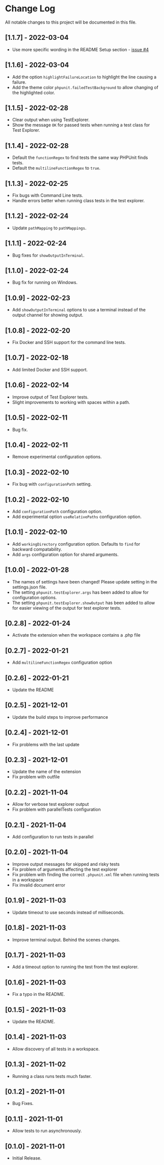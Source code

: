 # Change Log

All notable changes to this project will be documented in this file.

## [1.1.7] - 2022-03-04

- Use more specific wording in the README Setup section - [issue #4](https://github.com/RobertOstermann/vscode-phpunit-extended/issues/4)

## [1.1.6] - 2022-03-04

- Add the option `highlightFailureLocation` to highlight the line causing a failure.
- Add the theme color `phpunit.failedTestBackground` to allow changing of the highlighted color.

## [1.1.5] - 2022-02-28

- Clear output when using TestExplorer.
- Show the message `OK` for passed tests when running a test class for Test Explorer.

## [1.1.4] - 2022-02-28

- Default the `functionRegex` to find tests the same way PHPUnit finds tests.
- Default the `multilineFunctionRegex` to `true`.

## [1.1.3] - 2022-02-25

- Fix bugs with Command Line tests.
- Handle errors better when running class tests in the test explorer.

## [1.1.2] - 2022-02-24

- Update `pathMapping` to `pathMappings`.

## [1.1.1] - 2022-02-24

- Bug fixes for `showOutputInTerminal`.

## [1.1.0] - 2022-02-24

- Bug fix for running on Windows.

## [1.0.9] - 2022-02-23

- Add `showOutputInTerminal` options to use a terminal instead of the output channel for showing output.

## [1.0.8] - 2022-02-20

- Fix Docker and SSH support for the command line tests.

## [1.0.7] - 2022-02-18

- Add limited Docker and SSH support.

## [1.0.6] - 2022-02-14

- Improve output of Test Explorer tests.
- Slight improvements to working with spaces within a path.

## [1.0.5] - 2022-02-11

- Bug fix.

## [1.0.4] - 2022-02-11

- Remove experimental configuration options.

## [1.0.3] - 2022-02-10

- Fix bug with `configurationPath` setting.

## [1.0.2] - 2022-02-10

- Add `configurationPath` configuration option.
- Add experimental option `useRelativePaths` configuration option.

## [1.0.1] - 2022-02-10

- Add `workingDirectory` configuration option. Defaults to `find` for backward compatability.
- Add `args` configuration option for shared arguments.

## [1.0.0] - 2022-01-28

- The names of settings have been changed! Please update setting in the settings.json file.
- The setting `phpunit.testExplorer.args` has been added to allow for configuration options.
- The setting `phpunit.testExplorer.showOutput` has been added to allow for easier viewing of the output for test explorer tests.

## [0.2.8] - 2022-01-24

- Activate the extension when the workspace contains a .php file

## [0.2.7] - 2022-01-21

- Add `multilineFunctionRegex` configuration option

## [0.2.6] - 2022-01-21

- Update the README

## [0.2.5] - 2021-12-01

- Update the build steps to improve performance

## [0.2.4] - 2021-12-01

- Fix problems with the last update

## [0.2.3] - 2021-12-01

- Update the name of the extension
- Fix problem with outfile

## [0.2.2] - 2021-11-04

- Allow for verbose test explorer output
- Fix problem with parallelTests configuration

## [0.2.1] - 2021-11-04

- Add configuration to run tests in parallel

## [0.2.0] - 2021-11-04

- Improve output messages for skipped and risky tests
- Fix problem of arguments affecting the test explorer
- Fix problem with finding the correct `.phpunit.xml` file when running tests in a workspace
- Fix invalid document error

## [0.1.9] - 2021-11-03

- Update timeout to use seconds instead of milliseconds.

## [0.1.8] - 2021-11-03

- Improve terminal output. Behind the scenes changes.

## [0.1.7] - 2021-11-03

- Add a timeout option to running the test from the test explorer.

## [0.1.6] - 2021-11-03

- Fix a typo in the README.

## [0.1.5] - 2021-11-03

- Update the README.

## [0.1.4] - 2021-11-03

- Allow discovery of all tests in a workspace.

## [0.1.3] - 2021-11-02

- Running a class runs tests much faster.

## [0.1.2] - 2021-11-01

- Bug Fixes.

## [0.1.1] - 2021-11-01

- Allow tests to run asynchronously.

## [0.1.0] - 2021-11-01

- Initial Release.
